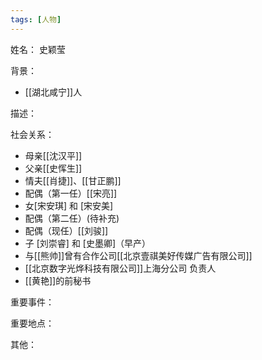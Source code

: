 ```yaml
---
tags: [人物]
---
```


姓名：
史颖莹

背景：
- [[湖北咸宁]]人

描述：

社会关系：
- 母亲[[沈汉平]]
- 父亲[[史恽生]]
- 情夫[[肖捷]]、[[甘正鹏]]
- 配偶（第一任）[[宋亮]]
- 女[宋安琪] 和 [宋安美]
- 配偶（第二任）(待补充)
- 配偶（现任）[[刘骏]]
- 子 [刘崇睿] 和 [史墨卿]（早产）
- 与[[熊帅]]曾有合作公司[[北京壹祺美好传媒广告有限公司]]
- [[北京数字光烨科技有限公司]]上海分公司 负责人
- [[黄艳]]的前秘书

重要事件：

重要地点：

其他：
